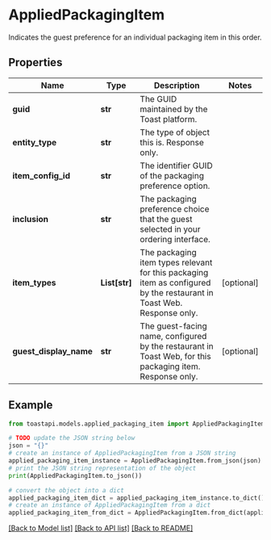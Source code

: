 # AppliedPackagingItem

Indicates the guest preference for an individual packaging item in this order. 

## Properties

Name | Type | Description | Notes
------------ | ------------- | ------------- | -------------
**guid** | **str** | The GUID maintained by the Toast platform. | 
**entity_type** | **str** | The type of object this is. Response only. | 
**item_config_id** | **str** | The identifier GUID of the packaging preference option.  | 
**inclusion** | **str** | The packaging preference choice that the guest selected in your ordering interface.  | 
**item_types** | **List[str]** | The packaging item types relevant for this packaging item as configured by the restaurant in Toast Web. Response only.  | [optional] 
**guest_display_name** | **str** | The guest-facing name, configured by the restaurant in Toast Web, for this packaging item. Response only.  | [optional] 

## Example

```python
from toastapi.models.applied_packaging_item import AppliedPackagingItem

# TODO update the JSON string below
json = "{}"
# create an instance of AppliedPackagingItem from a JSON string
applied_packaging_item_instance = AppliedPackagingItem.from_json(json)
# print the JSON string representation of the object
print(AppliedPackagingItem.to_json())

# convert the object into a dict
applied_packaging_item_dict = applied_packaging_item_instance.to_dict()
# create an instance of AppliedPackagingItem from a dict
applied_packaging_item_from_dict = AppliedPackagingItem.from_dict(applied_packaging_item_dict)
```
[[Back to Model list]](../README.md#documentation-for-models) [[Back to API list]](../README.md#documentation-for-api-endpoints) [[Back to README]](../README.md)


